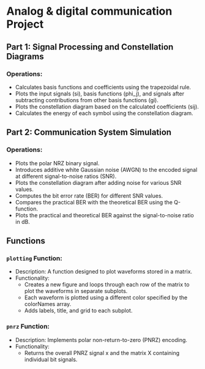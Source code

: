 # Analog & digital communication Project

## Part 1: Signal Processing and Constellation Diagrams

### Operations:
- Calculates basis functions and coefficients using the trapezoidal rule.
- Plots the input signals (si), basis functions (phi_j), and signals after subtracting contributions from other basis functions (gi).
- Plots the constellation diagram based on the calculated coefficients (sij).
- Calculates the energy of each symbol using the constellation diagram.

## Part 2: Communication System Simulation

### Operations:
- Plots the polar NRZ binary signal.
- Introduces additive white Gaussian noise (AWGN) to the encoded signal at different signal-to-noise ratios (SNR).
- Plots the constellation diagram after adding noise for various SNR values.
- Computes the bit error rate (BER) for different SNR values.
- Compares the practical BER with the theoretical BER using the Q-function.
- Plots the practical and theoretical BER against the signal-to-noise ratio in dB.

## Functions

### `plotting` Function:
- Description: A function designed to plot waveforms stored in a matrix.
- Functionality:
  - Creates a new figure and loops through each row of the matrix to plot the waveforms in separate subplots.
  - Each waveform is plotted using a different color specified by the colorNames array.
  - Adds labels, title, and grid to each subplot.

### `pnrz` Function:
- Description: Implements polar non-return-to-zero (PNRZ) encoding.
- Functionality:
  - Returns the overall PNRZ signal x and the matrix X containing individual bit signals.

